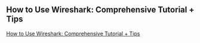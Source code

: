 ## How to Use Wireshark: Comprehensive Tutorial + Tips
[How to Use Wireshark: Comprehensive Tutorial + Tips](https://www.varonis.com/blog/how-to-use-wireshark/)
